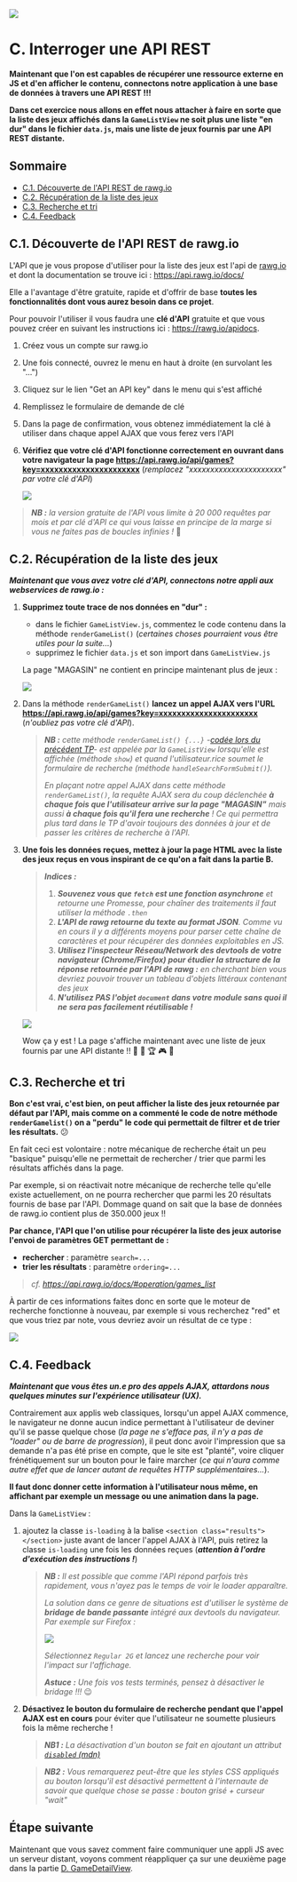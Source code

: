 <img src="images/readme/header-small.jpg" >

# C. Interroger une API REST <!-- omit in toc -->

**Maintenant que l'on est capables de récupérer une ressource externe en JS et d'en afficher le contenu, connectons notre application à une base de données à travers une API REST !!!**

**Dans cet exercice nous allons en effet nous attacher à faire en sorte que la liste des jeux affichés dans la `GameListView` ne soit plus une liste "en dur" dans le fichier `data.js`, mais une liste de jeux fournis par une API REST distante.**


## Sommaire <!-- omit in toc -->
- [C.1. Découverte de l'API REST de rawg.io](#c1-découverte-de-lapi-rest-de-rawgio)
- [C.2. Récupération de la liste des jeux](#c2-récupération-de-la-liste-des-jeux)
- [C.3. Recherche et tri](#c3-recherche-et-tri)
- [C.4. Feedback](#c4-feedback)


## C.1. Découverte de l'API REST de rawg.io
L'API que je vous propose d'utiliser pour la liste des jeux est l'api de [rawg.io](https://rawg.io/) et dont la documentation se trouve ici : https://api.rawg.io/docs/

Elle a l'avantage d'être gratuite, rapide et d'offrir de base **toutes les fonctionnalités dont vous aurez besoin dans ce projet**.

Pour pouvoir l'utiliser il vous faudra une **clé d'API** gratuite et que vous pouvez créer en suivant les instructions ici : https://rawg.io/apidocs.
1. Créez vous un compte sur rawg.io
2. Une fois connecté, ouvrez le menu en haut à droite (en survolant les "...")
3. Cliquez sur le lien "Get an API key" dans le menu qui s'est affiché
4. Remplissez le formulaire de demande de clé
5. Dans la page de confirmation, vous obtenez immédiatement la clé à utiliser dans chaque appel AJAX que vous ferez vers l'API
6. **Vérifiez que votre clé d'API fonctionne correctement en ouvrant dans votre navigateur la page https://api.rawg.io/api/games?key=xxxxxxxxxxxxxxxxxxxxxx** (_remplacez "xxxxxxxxxxxxxxxxxxxxxx" par votre clé d'API_)

	<img src="images/readme/rawg-games.png" >

> _**NB :** la version gratuite de l'API vous limite à 20 000 requêtes par mois et par clé d'API ce qui vous laisse en principe de la marge si vous ne faites pas de boucles infinies !_ 😬

## C.2. Récupération de la liste des jeux

_**Maintenant que vous avez votre clé d'API, connectons notre appli aux webservices de rawg.io :**_

1. **Supprimez toute trace de nos données en "dur" :**
	- dans le fichier `GameListView.js`, commentez le code contenu dans la méthode `renderGameList()` (_certaines choses pourraient vous être utiles pour la suite..._)
	- supprimez le fichier `data.js` et son import dans `GameListView.js`

	La page "MAGASIN" ne contient en principe maintenant plus de jeux :

	<img src="images/readme/gamelist-vide.png">

2. Dans la méthode `renderGameList()` **lancez un appel AJAX vers l'URL https://api.rawg.io/api/games?key=xxxxxxxxxxxxxxxxxxxxxx** (_n'oubliez pas votre clé d'API_).

	> _**NB :** cette méthode `renderGameList() {...}` -[codée lors du précédent TP](https://gitlab.univ-lille.fr/js/tp3/-/blob/main/E-poo-avancee.md#e5-gamelist)- est appelée par la `GameListView` lorsqu'elle est affichée (méthode `show`) et quand l'utilisateur.rice soumet le formulaire de recherche (méthode `handleSearchFormSubmit()`)._
	>
	> _En plaçant notre appel AJAX dans cette méthode `renderGameList()`, la requête AJAX sera du coup déclenchée **à chaque fois que l'utilisateur arrive sur la page "MAGASIN"** mais aussi **à chaque fois qu'il fera une recherche** ! Ce qui permettra plus tard dans le TP d'avoir toujours des données à jour et de passer les critères de recherche à l'API._

3. **Une fois les données reçues, mettez à jour la page HTML avec la liste des jeux reçus en vous inspirant de ce qu'on a fait dans la partie B.**

	> _**Indices :**_
	> 1. _**Souvenez vous que `fetch` est une fonction asynchrone** et retourne une Promesse, pour chaîner des traitements il faut utiliser la méthode `.then`_
	> 2. _**L'API de rawg retourne du texte au format JSON**. Comme vu en cours il y a différents moyens pour parser cette chaîne de caractères et pour récupérer des données exploitables en JS._
	> 3. _**Utilisez l'inspecteur Réseau/Network des devtools de votre navigateur (Chrome/Firefox) pour étudier la structure de la réponse retournée par l'API de rawg :** en cherchant bien vous devriez pouvoir trouver un tableau d'objets littéraux contenant des jeux_
	> 4. _**N'utilisez PAS l'objet `document` dans votre module sans quoi il ne sera pas facilement réutilisable !**_

	<img src="images/readme/gamelist-complete.png">

	Wow ça y est ! La page s'affiche maintenant avec une liste de jeux fournis par une API distante !! 🤘 🎉 🏆 🎮 🍻

## C.3. Recherche et tri

**Bon c'est vrai, c'est bien, on peut afficher la liste des jeux retournée par défaut par l'API, mais comme on a commenté le code de notre méthode `renderGamelist()` on a "perdu" le code qui permettait de filtrer et de trier les résultats.** 😕

En fait ceci est volontaire : notre mécanique de recherche était un peu "basique" puisqu'elle ne permettait de rechercher / trier que parmi les résultats affichés dans la page.

Par exemple, si on réactivait notre mécanique de recherche telle qu'elle existe actuellement, on ne pourra rechercher que parmi les 20 résultats fournis de base par l'API. Dommage quand on sait que la base de données de rawg.io contient plus de 350.000 jeux !!

**Par chance, l'API que l'on utilise pour récupérer la liste des jeux autorise l'envoi de paramètres GET permettant de :**
- **rechercher** : paramètre `search=...`
- **trier les résultats** : paramètre `ordering=...`

> _cf. https://api.rawg.io/docs/#operation/games_list_

À partir de ces informations faites donc en sorte que le moteur de recherche fonctionne à nouveau, par exemple si vous recherchez "red" et que vous triez par note, vous devriez avoir un résultat de ce type :

<img src="images/readme/gamelist-recherche.png">


## C.4. Feedback
_**Maintenant que vous êtes un.e pro des appels AJAX, attardons nous quelques minutes sur l'expérience utilisateur (UX).**_

Contrairement aux applis web classiques, lorsqu'un appel AJAX commence, le navigateur ne donne aucun indice permettant à l'utilisateur de deviner qu'il se passe quelque chose (_la page ne s'efface pas, il n'y a pas de "loader" ou de barre de progression_), il peut donc avoir l'impression que sa demande n'a pas été prise en compte, que le site est "planté", voire cliquer frénétiquement sur un bouton pour le faire marcher (_ce qui n'aura comme autre effet que de lancer autant de requêtes HTTP supplémentaires..._).

**Il faut donc donner cette information à l'utilisateur nous même, en affichant par exemple un message ou une animation dans la page.**

Dans la `GameListView` :
1. ajoutez la classe `is-loading` à la balise `<section class="results"></section>` juste avant de lancer l'appel AJAX à l'API, puis retirez la classe `is-loading` une fois les données reçues (_**attention à l'ordre d'exécution des instructions !**_)

	> _**NB :** Il est possible que comme l'API répond parfois très rapidement, vous n'ayez pas le temps de voir le loader apparaître._
	>
	> _La solution dans ce genre de situations est d'utiliser le système de **bridage de bande passante** intégré aux devtools du navigateur. Par exemple sur Firefox :_
	>
	> <img src="images/readme/firefox-throttle.png">
	>
	> _Sélectionnez `Regular 2G` et lancez une recherche pour voir l'impact sur l'affichage._
	>
	> _**Astuce :** Une fois vos tests terminés, pensez à désactiver le bridage !!!_ :wink:

2. **Désactivez le bouton du formulaire de recherche pendant que l'appel AJAX est en cours** pour éviter que l'utilisateur ne soumette plusieurs fois la même recherche !

	> _**NB1 :** La désactivation d'un bouton se fait en ajoutant un attribut [`disabled` (mdn)](https://developer.mozilla.org/fr/docs/Web/HTML/Attributes/disabled)_

	> _**NB2 :** Vous remarquerez peut-être que les styles CSS appliqués au bouton lorsqu'il est désactivé permettent à l'internaute de savoir que quelque chose se passe : bouton grisé + curseur "wait"_

## Étape suivante  <!-- omit in toc -->
Maintenant que vous savez comment faire communiquer une appli JS avec un serveur distant, voyons comment réappliquer ça sur une deuxième page dans la partie [D. GameDetailView](D-gamedetail.md).